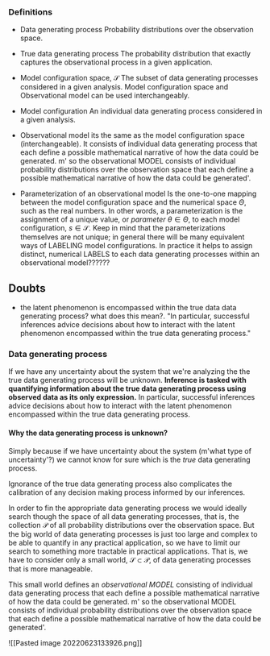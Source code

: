 ### Definitions
- Data generating process
Probability distributions over the observation space. 

- True data generating process
The probability distribution that exactly captures the observational process in a given application. 

- Model configuration space, $\mathcal{S}$
The subset of data generating processes considered in a given analysis. 
Model configuration space and Observational model can be used interchangeably. 


- Model configuration
An individual data generating process considered in a given analysis. 

- Observational model
its the same as the model configuration space (interchangeable). 
It consists of individual data generating process that each define a possible mathematical narrative of how the data could be generated. m' so the observational MODEL consists of individual probability distributions over the observation space that each define a possible mathematical narrative of how the data could be generated'. 

- Parameterization of an observational model
Is the one-to-one mapping between the model configuration space and the numerical space $\Theta$, such as the real numbers. In other words, a parameterization is the assignment of a unique value, or *parameter* $\theta \in \Theta$, to each model configuration, $s \in \mathcal{S}$. Keep in mind that the parameterizations themselves are not unique; in general there will be many equivalent ways of LABELING model configurations. 
In practice it helps to assign distinct, numerical LABELS to each data generating processes within an observational model??????



## Doubts 
- the latent phenomenon is encompassed within the true data data generating process? what does this mean?. 
"In particular, successful inferences advice decisions about how to interact with the latent phenomenon encompassed within the true data generating process."


### Data generating process
If we have any uncertainty about the system that we're analyzing the the true data generating process will be unknown. **Inference is tasked with quantifying information about the true data generating process using observed data as its only expression.** In particular, successful inferences advice decisions about how to interact with the latent phenomenon encompassed within the true data generating process.

#### Why the data generating process is unknown?
Simply because if we have uncertainty about the system (m'what type of uncertainty'?) we cannot know for sure which is the *true* data generating process. 



Ignorance of the true data generating process also complicates the calibration of any decision making process informed by our inferences. 


In order to fin the appropriate data generating process we would ideally search though the space of all data generating processes, that is,  the collection $\mathcal{P}$ of all probability distributions over the observation space. 
But the big world of data generating processes is just too large and complex to be able to quantify in any practical application, so we have to limit our search to something more tractable in practical applications. 
That is, we have to consider only a small world, $\mathcal{S} \subset \mathcal{P}$, of data generating processes that is more manageable. 

This small world defines an *observational MODEL* consisting of individual data generating process that each define a possible mathematical narrative of how the data could be generated. m' so the observational MODEL consists of individual probability distributions over the observation space that each define a possible mathematical narrative of how the data could be generated'. 

![[Pasted image 20220623133926.png]]
